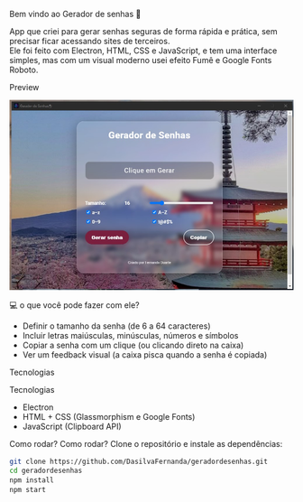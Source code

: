 Bem vindo ao Gerador de senhas 🖤

App que criei para gerar senhas seguras de forma rápida e prática, sem precisar ficar acessando sites de terceiros.  
Ele foi feito com Electron, HTML, CSS e JavaScript, e tem uma interface simples, mas com um visual moderno usei efeito Fumê e Google Fonts Roboto.

Preview

![Gerador de Senhas](./assets/screenshot.png)

 💻 o que você pode fazer com ele?
- Definir o tamanho da senha (de 6 a 64 caracteres)  
- Incluir letras maiúsculas, minúsculas, números e símbolos  
- Copiar a senha com um clique (ou clicando direto na caixa)  
- Ver um feedback visual (a caixa pisca quando a senha é copiada)  

 Tecnologias

Tecnologias
- Electron  
- HTML + CSS (Glassmorphism e Google Fonts)  
- JavaScript (Clipboard API)  

Como rodar?
Como rodar?
Clone o repositório e instale as dependências:

```bash
git clone https://github.com/DasilvaFernanda/geradordesenhas.git
cd geradordesenhas
npm install
npm start
